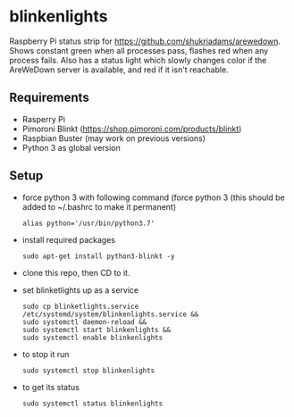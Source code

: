 # blinkenlights

Raspberry Pi status strip for https://github.com/shukriadams/arewedown. Shows constant green when all processes pass, flashes red when any process fails. Also has a status light which slowly changes color if the AreWeDown server is available, and red if it isn't reachable.

## Requirements 

- Rasperry Pi
- Pimoroni Blinkt (https://shop.pimoroni.com/products/blinkt)
- Raspbian Buster (may work on previous versions)
- Python 3 as global version

## Setup

- force python 3 with following command (force python 3 (this should be added to ~/.bashrc to make it permanent)
  
      alias python='/usr/bin/python3.7'

- install required packages

      sudo apt-get install python3-blinkt -y
      
- clone this repo, then CD to it.
- set blinketlights up as a service 
      
      sudo cp blinketlights.service /etc/systemd/system/blinkenlights.service &&
      sudo systemctl daemon-reload &&
      sudo systemctl start blinkenlights &&
      sudo systemctl enable blinkenlights

- to stop it run

      sudo systemctl stop blinkenlights

- to get its status

      sudo systemctl status blinkenlights